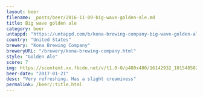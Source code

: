 ```yaml
---
layout: beer
filename: _posts/beer/2016-11-09-big-wave-golden-ale.md
title: Big wave golden ale
category: beer
untappd: "https://untappd.com/b/kona-brewing-company-big-wave-golden-ale/9657"
country: "United States"
brewery: "Kona Brewing Company"
breweryURL: "/brewery/kona-brewing-company.html"
style: "Golden Ale"
score: 7
img: https://scontent.xx.fbcdn.net/v/t1.0-0/p480x480/16142932_10154858213933745_1116010504942046413_n.jpg?_nc_cat=102&_nc_ht=scontent.xx&oh=ff199062a610517951ce704e341a1732&oe=5CA48084
beer-date: "2017-01-21"
desc: "Very refreshing. Has a slight creaminess"
permalink: /beer/:title.html
---
```


